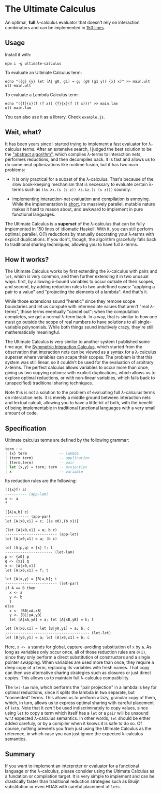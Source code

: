 The Ultimate Calculus
=====================

An optimal, **full** λ-calculus evaluator that doesn't rely on interaction
combinators and can be implemented in [150 lines](core.js).

Usage
-----

Install it with:

```
npm i -g ultimate-calculus
```

To evaluate an Ultimate Calculus term:

```
echo "({g} {y} let [A| g0, g1] = g; (g0 (g1 y)) {x} x)" >> main.ult
ult main.ult
```

To evaluate a Lambda Calculus term:

```
echo "({f}{x}(f (f x)) {f}{x}(f (f x)))" >> main.lam
ult main.lam
```

You can also use it as a library. Check `example.js`.

Wait, what?
-----------

It has been years since I started trying to implement a fast evaluator for
λ-calculus terms. After an extensive search, I judged the best solution to be
the ["abstract algorithm"](https://medium.com/@maiavictor/solving-the-mystery-behind-abstract-algorithms-magical-optimizations-144225164b07),
which compiles λ-terms to interaction nets, performes reductions, and then
decompiles back. It is fast and allows us to do some neat optimizations like
runtime fusion, but it has two main problems:

- It is only practical for a subset of the λ-calculus. That's because of the
  slow book-keeping mechanism that is necessary to evaluate certain λ-terms
  such as `(λs.λz.(s (s z)) λs.λz.(s (s z)))` soundly.

- Implementing interaction-net evaluation and compilation is annoying. While
  the implementation is [short](https://github.com/MaiaVictor/Elementary-Affine-Net-legacy/blob/master/javascript/ea-net.js),
  its massively parallel, mutable nature makes it hard to reason about, and
  awkward to implement in pure functional languages.

The Ultimate Calculus is a **superset** of the λ-calculus that can be fully
implemented in 150 lines of idiomatic Haskell. With it, you can still perform
optimal, parallel, O(1) reductions by manually decorating your λ-terms with
explicit duplications. If you don't, though, the algorithm gracefully falls
back to traditional sharing techniques, allowing you to have full λ-terms.

How it works?
-------------

The Ultimate Calculus works by first extending the λ-calculus with pairs and
`let`, which is very common, and then further extending it in two unusual ways:
first, by allowing λ-bound variables to occur outside of their scopes, and
second, by adding reduction rules to two undefined cases: "applying a pair to a
value" and "projecting the elements of a lambda". And that's it.

While those extensions sound "heretic" since they remove scope boundaries and
let us compute with intermediate values that aren't "real λ-terms", those terms
eventually "cancel out": when the computation completes, we get a normal λ-term
back. In a way, that is similar to how one must go outside the scope of real
numbers to have solutions to all single-variable polynomials. While both things
sound intuitively crazy, they're still mathematically meaningful.

The Ultimate Calculus is very similar to another system I published some time
ago, the [Symmetric Interaction Calculus](https://medium.com/@maiavictor/the-abstract-calculus-fe8c46bcf39c),
which started from the observation that interaction nets can be viewed as a
syntax for a λ-calculus superset where variables can scape their scopes. The
problem is that this system was still linear, so it couldn't be used for the
evaluation of arbitrary λ-terms. The perfect calculus allows variables to occur
more than once, giving us two copying options: with explicit duplications,
which allows us to explore optimal reductions, or with non-linear variables,
which falls back to (unspecified) traditional sharing techniques. 

Note this is not a solution to the problem of evaluating full λ-calculus terms
on interaction nets. It is merely a middle ground between interaction nets and
textual calculi, allowing you to have a little bit of both, with the benefit of
being implementable in traditional functional languages with a very small
amount of code.

Specification
-------------

Ultimate calculus terms are defined by the following grammar: 

```haskell
term ::=
| {x} term               -- lambda
| (term term)            -- application
| [term,term]            -- pair
| let [x,y] = term; term -- projection
| x                      -- variable
```

Its reduction rules are the following:


```haskell
(({x}f) a)
---------- (app-lam)
x <- a
f

([A|a,b] c)
----------- (app-par)
let [A|x0,x1] = c; [(a x0),(b x1)]

(let [A|x0,x1] = a; b c)
------------------------ (app-let)
let [A|x0,x1] = a; (b c)

let [A|p,q] = {x} f; t
---------------------- (let-lam)
p <- {x0} p
q <- {x1} q
x <- [A|x0,x1]
let [A|x0,x1] = f; t

let [A|x,y] = [B|a,b]; t
------------------------ (let-par)
if A == B then
  x <- a
  y <- b
  t
else
  x <- [B0|xA,xB]
  y <- [B1|yA,yB]
  let [A|xA,yA] = a; let [A|xB,yB] = b; t

let [A|x0,x1] = let [B|y0,y1] = a; b; c
--------------------------------------- (let-let)
let [B|y0,y1] = a; let [A|x0,x1] = b; c
```

Here, `x <- a` stands for global, capture-avoiding substitution of `x` by `a`.
As long as variables only occur once, all of those reduction rules are `O(1)`,
since they only perform a direct substitution of constructors and a single
pointer swapping. When variables are used more than once, they require a deep
copy of a term, replacing its variables with fresh names. That copy can then use
alternative sharing strategies such as closures or just direct copies.  This
allows us to maintain full λ-calculus compatibility.

The `let-lam` rule, which performs the "pair projection" in a lambda is key for
optimal reductions, since it splits the lambda in two separate, but "connected"
terms. This allows us to perform a lazy, granular copy of them, which, in turn,
allows us to express optimal sharing with careful placement of `let`s. Note that
it *can't* be used indiscriminately to copy values, since using `let` to copy a
term which itself has a `let` or a `pair` will be unsound w.r.t expected
λ-calculus semantics. In other words, `let` should be either added carefuly, or
by a compiler when it knows it is safe to do so. Of course, nothing prevents you
from just using the Ultimate Calculus as the reference, in which case you can
just ignore the expected λ-calculus semantics.

Summary
-------

If you want to implement an interpreter or evaluator for a functional language
or the λ-calculus, please consider using the Ultimate Calculus as a fundation
or compilation target. It is very simple to implement and can be drastically
faster than traditional reduction strategies such as Bruijn substitution or
even HOAS with careful placement of `let`s.
